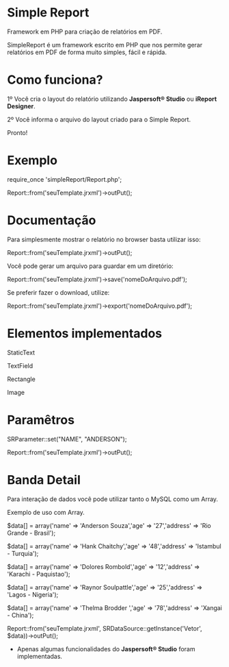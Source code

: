 # Simple Report
Framework em PHP para criação de relatórios em PDF.



SimpleReport é um framework escrito em PHP que nos permite gerar relatórios em PDF de forma muito simples, fácil e rápida.

# Como funciona?

1º Você cria o layout do relatório utilizando **Jaspersoft® Studio** ou **iReport Designer**.

2º Você informa o arquivo do layout criado para o Simple Report.

Pronto!

# Exemplo

require_once 'simpleReport/Report.php';

Report::from('seuTemplate.jrxml')->outPut();



# Documentação

Para simplesmente mostrar o relatório no browser basta utilizar isso:

Report::from('seuTemplate.jrxml')->outPut();



Você pode gerar um arquivo para guardar em um diretório:

Report::from('seuTemplate.jrxml')->save('nomeDoArquivo.pdf');



Se preferir fazer o download, utilize:

Report::from('seuTemplate.jrxml')->export('nomeDoArquivo.pdf');


# Elementos implementados

StaticText

TextField

Rectangle

Image

# Paramêtros

SRParameter::set("NAME", "ANDERSON");

Report::from('seuTemplate.jrxml')->outPut();


# Banda Detail
Para interação de dados você pode utilizar tanto o MySQL como um Array.

Exemplo de uso com Array.

$data[] = array('name' => 'Anderson Souza','age' => '27','address' => 'Rio Grande - Brasil');

$data[] = array('name' => 'Hank Chaitchy','age' => '48','address' => 'Istambul - Turquia');

$data[] = array('name' => 'Dolores Rombold','age' => '12','address' => 'Karachi - Paquistao');

$data[] = array('name' => 'Raynor Soulpattle','age' => '25','address' => 'Lagos - Nigeria');

$data[] = array('name' => 'Thelma Brodder  ','age' => '78','address' => 'Xangai - China');


Report::from('seuTemplate.jrxml', SRDataSource::getInstance('Vetor', $data))->outPut();



* Apenas algumas funcionalidades do **Jaspersoft® Studio** foram implementadas.
